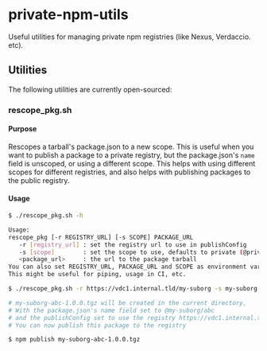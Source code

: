 # private-npm-utils

Useful utilities for managing private npm registries (like Nexus, Verdaccio. etc).

## Utilities

The following utilities are currently open-sourced:

### rescope_pkg.sh

#### Purpose

Rescopes a tarball's package.json to a new scope.
This is useful when you want to publish a package to a private registry,
but the package.json's `name` field is unscoped, or using a different scope.
This helps with using different scopes for different registries, and also helps
with publishing packages to the public registry.

#### Usage

```bash
$ ./rescope_pkg.sh -h

Usage:
rescope_pkg [-r REGISTRY_URL] [-s SCOPE] PACKAGE_URL
   -r [registry_url] : set the registry url to use in publishConfig
   -s [scope]        : set the scope to use, defaults to private (@private/)
   <package_url>     : the url to the package tarball
You can also set REGISTRY_URL, PACKAGE_URL and SCOPE as environment variables
This might be useful for piping, usage in CI, etc.

$ ./rescope_pkg.sh -r https://vdc1.internal.tld/my-suborg -s my-suborg https://nexus1.internal.tld/@suborg1/abc-next.tgz

# my-suborg-abc-1.0.0.tgz will be created in the current directory,
# With the package.json's name field set to @my-suborg/abc
# and the publishConfig set to use the registry https://vdc1.internal.tld/my-suborg
# You can now publish this package to the registry

$ npm publish my-suborg-abc-1.0.0.tgz
```
